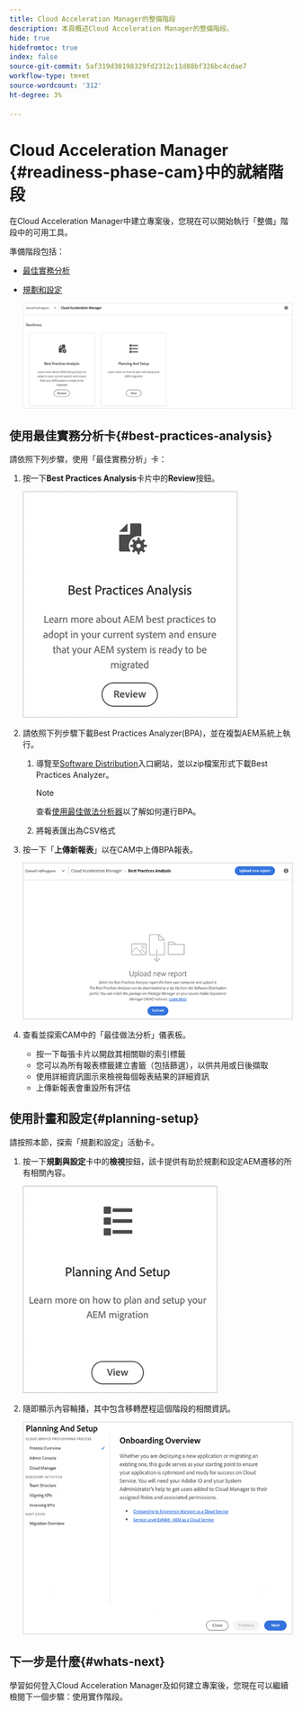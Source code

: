 ```yaml
---
title: Cloud Acceleration Manager的整備階段
description: 本頁概述Cloud Acceleration Manager的整備階段。
hide: true
hidefromtoc: true
index: false
source-git-commit: 5af319d30198329fd2312c11d88bf326bc4cdae7
workflow-type: tm+mt
source-wordcount: '312'
ht-degree: 3%

---
```



# Cloud Acceleration Manager {#readiness-phase-cam}中的就緒階段

在Cloud Acceleration Manager中建立專案後，您現在可以開始執行「整備」階段中的可用工具。

準備階段包括：

* [最佳實務分析](#best-practices-analysis)
* [規劃和設定](#planning-setup)

   ![影像](/help/move-to-cloud-service/cloud-acceleration-manager/assets/readiness-1.png)

## 使用最佳實務分析卡{#best-practices-analysis}

請依照下列步驟，使用「最佳實務分析」卡：

1. 按一下&#x200B;**Best Practices Analysis**&#x200B;卡片中的&#x200B;**Review**&#x200B;按鈕。

   ![影像](/help/move-to-cloud-service/cloud-acceleration-manager/assets/readiness-2.png)

1. 請依照下列步驟下載Best Practices Analyzer(BPA)，並在複製AEM系統上執行。

   1. 導覽至[Software Distribution](https://experience.adobe.com/#/downloads/content/software-distribution/en/aemcloud.html)入口網站，並以zip檔案形式下載Best Practices Analyzer。

      >[!NOTE]
      >查看[使用最佳做法分析器](https://experienceleague.adobe.com/docs/experience-manager-cloud-service/moving/cloud-migration/best-practices-analyzer/using-best-practices-analyzer.html?lang=en#imp-considerations)以了解如何運行BPA。

   1. 將報表匯出為CSV格式

1. 按一下「**上傳新報表**」以在CAM中上傳BPA報表。

   ![影像](/help/move-to-cloud-service/cloud-acceleration-manager/assets/readiness-3.png)

1. 查看並探索CAM中的「最佳做法分析」儀表板。

   * 按一下每張卡片以開啟其相關聯的索引標籤
   * 您可以為所有報表標籤建立書籤（包括篩選），以供共用或日後擷取
   * 使用詳細資訊圖示來檢視每個報表結果的詳細資訊
   * 上傳新報表會重設所有評估

## 使用計畫和設定{#planning-setup}

請按照本節，探索「規劃和設定」活動卡。

1. 按一下&#x200B;**規劃與設定**&#x200B;卡中的&#x200B;**檢視**&#x200B;按鈕，該卡提供有助於規劃和設定AEM遷移的所有相關內容。

   ![影像](/help/move-to-cloud-service/cloud-acceleration-manager/assets/readiness-4.png)

1. 隨即顯示內容輪播，其中包含移轉歷程這個階段的相關資訊。

   ![影像](/help/move-to-cloud-service/cloud-acceleration-manager/assets/readiness-5.png)

## 下一步是什麼{#whats-next}

學習如何登入Cloud Acceleration Manager及如何建立專案後，您現在可以繼續檢閱下一個步驟：使用實作階段。


